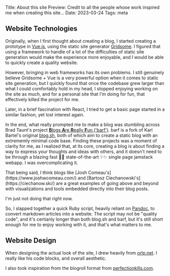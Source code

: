 Title: About this site
Preview: Credit to all the people whose work inspired me when creating this site...
Date: 2023-03-24
Tags: meta

<!-- TODO: get grammarly extension for VSCode  -->

## Website Technologies

Originally, when I first thought about creating a blog, I started creating a prototype in [Vue.js](https://vuejs.org/), using the static site generator [Gridsome](https://gridsome.org/). I figured that using a framework to handle of a lot of the difficulties of static site generation would make the experience more enjoyable, and I would be able to quickly create a quality website.

However, bringing in web frameworks has its own problems. I still genuinely believe Gridsome + Vue is a very powerful option when it comes to static site generation, but I quickly found that once the codebase grew larger than what I could comfortably hold in my head, I stopped enjoying working on the site as much, and for a personal site that I'm doing for fun, that effectively killed the project for me.

Later, in a brief fascination with React, I tried to get a basic page started in a similar fashion, yet lost interest again.

In the end, what really prompted me to make a blog was stumbling across Brad Taunt's project [**B**logs **A**re **R**eally **F**un ('barf')](https://git.sr.ht/~bt/barf). barf is a fork of Karl Bartel's original [blog.sh](https://github.com/karlb/karl.berlin), both of which aim to create a static blog with an extrememly minimal code base. Finding these projects was a moment of clarity for me, as I realized that, at its core, creating a blog is about finding a way to express your thoughts and ideas with others, and it doesn't need to be through a blazing fast 🚀🚀 state-of-the-art ✨✨ single page jamstack webapp. I was overcomplicating it.

<aside>
    <p>
        That being said, I think blogs like [Josh Comeau's](https://www.joshwcomeau.com/) and [Bartosz Ciechanowski's](https://ciechanow.ski/) are a great examples of going above and beyond with visualizations and tools embedded directly into their blog posts.
    </p>
    <p>
        I'm just not doing that right now.
    </p>
</aside>

So, I slapped together a quick Ruby script, heavily reliant on [Pandoc](https://pandoc.org/), to convert markdown articles into a website. The script may not be "quality code", and it's certianly longer than both blog.sh and barf, but it's still short enough for me to enjoy working with it, and that's what matters to me.

## Website Design

When designing the actual look of the site, I drew heavily from [orlp.net](https://orlp.net/). I really like his code blocks, and overall aesthetic.

I also took inspiration from the blogroll format from [perfectionkills.com](http://perfectionkills.com/).
